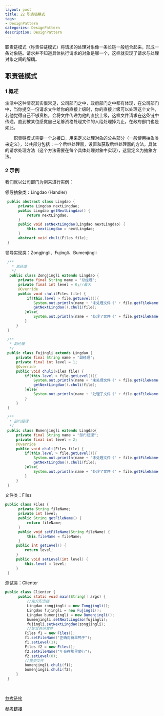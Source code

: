```yaml
---
layout: post
title: 22 职责链模式
tags:
- DesignPattern
categories: DesignPattern
description: DesignPattern
---
```


​	职责链模式（称责任链模式）将请求的处理对象像一条长链一般组合起来，形成一条对象链。请求并不知道具体执行请求的对象是哪一个，这样就实现了请求与处理对象之间的解耦。 

<!-- more --> 

## 职责链模式

### 1 概述

​	生活中这种情况其实很常见，公司部门之中，政府部门之中都有体现，在公司部门中，当你提交一份请求文件给你的直接上级时，你的直接上级可以处理这个文件，若他觉得自己不够资格，会将文件传递为他的直接上级，这样文件请求在这条链中传递，直到被某位感觉自己足够资格处理文件的人给处理掉为止，在政府部门也是如此。

　　职责链模式需要一个总接口，用来定义处理对象的公共部分（一般使用抽象类来定义），公共部分包括：一个后继处理器，设置和获取后继处理器的方法，具体的请求处理方法（这个方法需要在每个具体处理对象中实现），这里定义为抽象方法。

### 2 示例

我们就以公司部门为例来进行实例：

领导抽象类：Lingdao  (Handler)

```java
 public abstract class Lingdao {
      private Lingdao nextLingdao;
      public Lingdao getNextLingdao() {
          return nextLingdao;
      }
      public void setNextLingdao(Lingdao nextLingdao) {
          this.nextLingdao = nextLingdao;
      }
      abstract void chuli(Files file);
 }
```

领导实现类：Zongjingli、Fujingli、Bumenjingli 

```java
 /**
   * 总经理
   */
  public class Zongjingli extends Lingdao {
      private final String name = "总经理";
      private final int level = 0;//最大
      @Override
      public void chuli(Files file) {
          if(this.level > file.getLevel()){
             System.out.println(name + "未处理文件《" + file.getFileName() + "》");
             getNextLingdao().chuli(file);
         }else{
             System.out.println(name + "处理了文件《" + file.getFileName() + "》");
         }
     }
 }
 
 /**
  * 副经理
  */
 public class Fujingli extends Lingdao {
     private final String name = "副经理";
     private final int level = 1;
     @Override
     public void chuli(Files file) {
         if(this.level > file.getLevel()){
             System.out.println(name + "未处理文件《" + file.getFileName() + "》");
             getNextLingdao().chuli(file);
         }else{
             System.out.println(name + "处理了文件《" + file.getFileName() + "》");
         }
     }
 }
 
 /**
  * 部门经理
  */
 public class Bumenjingli extends Lingdao{
     private final String name = "部门经理";
     private final int level = 2;
     @Override
     public void chuli(Files file) {
         if(this.level > file.getLevel()){
             System.out.println(name + "未处理文件《" + file.getFileName() + "》");
             getNextLingdao().chuli(file);
         }else{
             System.out.println(name + "处理了文件《" + file.getFileName() + "》");
         }
     }
 }
```

文件类：Files 

```java
public class Files {
      private String fileName;
      private int level;
      public String getFileName() {
          return fileName;
      }
      public void setFileName(String fileName) {
          this.fileName = fileName;
      }
     public int getLevel() {
         return level;
     }
     public void setLevel(int level) {
         this.level = level;
     }
 }
```

测试类：Clienter 

```java
public class Clienter {
      public static void main(String[] args) {
          //定义职责链
          Lingdao zongjingli = new Zongjingli();
          Lingdao fujingli = new Fujingli();
          Lingdao bumenjingli = new Bumenjingli();
          bumenjingli.setNextLingdao(fujingli);
          fujingli.setNextLingdao(zongjingli);
          //定义两份文件
         Files f1 = new Files();
         f1.setFileName("正确对待旱鸭子");
         f1.setLevel(1);
         Files f2 = new Files();
         f2.setFileName("年会在那里举行");
         f2.setLevel(0);
         //提交文件
         bumenjingli.chuli(f1);
         bumenjingli.chuli(f2);
     }
 }
```



​



[参考链接](https://www.cnblogs.com/V1haoge/p/6530089.html)

[参考链接](https://blog.csdn.net/qq_40369829/article/details/80370547)
